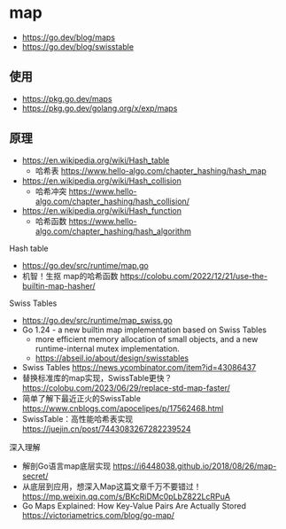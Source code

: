 # map
- https://go.dev/blog/maps
- https://go.dev/blog/swisstable


## 使用
- https://pkg.go.dev/maps
- https://pkg.go.dev/golang.org/x/exp/maps


## 原理
- https://en.wikipedia.org/wiki/Hash_table
  - 哈希表 https://www.hello-algo.com/chapter_hashing/hash_map
- https://en.wikipedia.org/wiki/Hash_collision
  - 哈希冲突 https://www.hello-algo.com/chapter_hashing/hash_collision/
- https://en.wikipedia.org/wiki/Hash_function
  - 哈希函数 https://www.hello-algo.com/chapter_hashing/hash_algorithm

Hash table
- https://go.dev/src/runtime/map.go
- 机智！生抠 map的哈希函数 https://colobu.com/2022/12/21/use-the-builtin-map-hasher/

Swiss Tables
- https://go.dev/src/runtime/map_swiss.go
- Go 1.24 - a new builtin map implementation based on Swiss Tables
  - more efficient memory allocation of small objects, and a new runtime-internal mutex implementation.
  - https://abseil.io/about/design/swisstables
- Swiss Tables https://news.ycombinator.com/item?id=43086437
- 替换标准库的map实现，SwissTable更快？https://colobu.com/2023/06/29/replace-std-map-faster/
- 简单了解下最近正火的SwissTable https://www.cnblogs.com/apocelipes/p/17562468.html
- SwissTable：高性能哈希表实现 https://juejin.cn/post/7443083267282239524

深入理解
- 解剖Go语言map底层实现 https://i6448038.github.io/2018/08/26/map-secret/
- 从底层到应用，想深入Map这篇文章千万不要错过！https://mp.weixin.qq.com/s/BKcRiDMc0pLbZ822LcRPuA
- Go Maps Explained: How Key-Value Pairs Are Actually Stored https://victoriametrics.com/blog/go-map/
